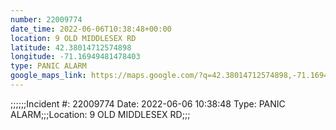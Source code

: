 ```yaml
---
number: 22009774
date_time: 2022-06-06T10:38:48+00:00
location: 9 OLD MIDDLESEX RD
latitude: 42.38014712574898
longitude: -71.16949481478403
type: PANIC ALARM
google_maps_link: https://maps.google.com/?q=42.38014712574898,-71.16949481478403
---
```


;;;;;;Incident #: 22009774  Date: 2022-06-06 10:38:48   Type: PANIC ALARM;;;Location: 9 OLD MIDDLESEX RD;;;
